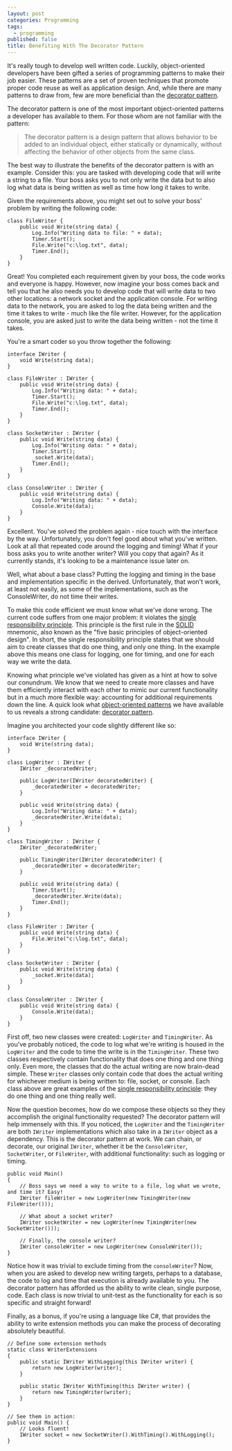 ```yaml
---
layout: post
categories: Programming
tags: 
  - programming
published: false
title: Benefiting With The Decorator Pattern
---
```


It's really tough to develop well written code. Luckily, object-oriented developers have been gifted a series of programming patterns to make their job easier. These patterns are a set of proven techniques that promote proper code reuse as well as application design. And, while there are many patterns to draw from, few are more beneficial than the [decorator pattern][3].

The decorator pattern is one of the most important object-oriented patterns a developer has available to them. For those whom are not familiar with the pattern:

> The decorator pattern is a design pattern that allows behavior to be added to an individual object, either statically or dynamically, without affecting the behavior of other objects from the same class.

The best way to illustrate the benefits of the decorator pattern is with an example. Consider this: you are tasked with developing code that will write a string to a file. Your boss asks you to not only write the data but to also log what data is being written as well as time how long it takes to write. 

Given the requirements above, you might set out to solve your boss' problem by writing the following code:

```
class FileWriter {
	public void Write(string data) {
		Log.Info("Writing data to file: " + data);
		Timer.Start();
		File.Write("c:\log.txt", data);
		Timer.End();
	}
}
```

Great! You completed each requirement given by your boss, the code works and everyone is happy. However, now imagine your boss comes back and tell you that he also needs you to develop code that will write data to two other locations: a network socket and the application console. For writing data to the network, you are asked to log the data being written and the time it takes to write - much like the file writer. However, for the application console, you are asked just to write the data being written - not the time it takes.

You're a smart coder so you throw together the following:

```
interface IWriter {
	void Write(string data);
}

class FileWriter : IWriter {
	public void Write(string data) {
		Log.Info("Writing data: " + data);
		Timer.Start();
		File.Write("c:\log.txt", data);
		Timer.End();
	}
}

class SocketWriter : IWriter {
	public void Write(string data) {
		Log.Info("Writing data: " + data);
		Timer.Start();
		_socket.Write(data);
		Timer.End();
	}
}

class ConsoleWriter : IWriter {
	public void Write(string data) {
		Log.Info("Writing data: " + data);
		Console.Write(data);
	}
}
``` 

Excellent. You've solved the problem again - nice touch with the interface by the way. Unfortunately, you don't feel good about what you've written. Look at all that repeated code around the logging and timing! What if your boss asks you to write another writer? Will you copy that again? As it currently stands, it's looking to be a maintenance issue later on.

Well, what about a base class? Putting the logging and timing in the base and implementation specific in the derived. Unfortunately, that won't work, at least not easily, as some of the implementations, such as the ConsoleWriter, do not time their writes. 

To make this code efficient we must know what we've done wrong. The current code suffers from one major problem: it violates the [single responsibility principle][1]. This principle is the first rule in the [SOLID][2] mnemonic, also known as the "five basic principles of object-oriented design". In short, the single responsibility principle states that we should aim to create classes that do one thing, and only one thing. In the example above this means one class for logging, one for timing, and one for each way we write the data. 

Knowing what principle we've violated has given as a hint at how to solve our conundrum. We know that we need to create more classes and have them efficiently interact with each other to mimic our current functionality but in a much more flexible way: accounting for additional requirements down the line. A quick look what [object-oriented patterns](https://en.wikipedia.org/wiki/Design_Patterns#Patterns_by_Type) we have available to us reveals a strong candidate: [decorator pattern][3]. 

Imagine you architected your code slightly different like so:
 
```
interface IWriter {
	void Write(string data);
}

class LogWriter : IWriter {
	IWriter _decoratedWriter;

	public LogWriter(IWriter decoratedWriter) {
		_decoratedWriter = decoratedWriter;
	}

	public void Write(string data) {
		Log.Info("Writing data: " + data);
		_decoratedWriter.Write(data);
	}
}

class TimingWriter : IWriter {
	IWriter _decoratedWriter;

	public TimingWriter(IWriter decoratedWriter) {
		_decoratedWriter = decoratedWriter;
	}

	public void Write(string data) {
		Timer.Start();
		_decoratedWriter.Write(data);
		Timer.End();
	}
}

class FileWriter : IWriter {
	public void Write(string data) {
		File.Write("c:\log.txt", data);
	}
}

class SocketWriter : IWriter {
	public void Write(string data) {
		_socket.Write(data);
	}
}

class ConsoleWriter : IWriter {
	public void Write(string data) {
		Console.Write(data);
	}
}
```

First off, two new classes were created: `LogWriter` and `TimingWriter`. As you've probably noticed, the code to log what we're writing is housed in the `LogWriter` and the code to time the write is in the `TimingWriter`. These two classes respectively contain functionality that does one thing and one thing only. Even more, the classes that do the actual writing are now brain-dead simple. These `Writer` classes only contain code that does the actual writing for whichever medium is being written to: file, socket, or console. Each class above are great examples of the [single responsibility principle][1]: they do one thing and one thing really well. 

Now the question becomes, how do we compose these objects so they they accomplish the original functionality requested? The decorator pattern will help immensely with this. If you noticed, the `LogWriter` and the `TimingWriter` are both `IWriter` implementations which also take in a `IWriter` object as a dependency. This is the decorator pattern at work. We can chain, or decorate, our original `IWriter`, whether it be the `ConsoleWriter`, `SocketWriter`, or `FileWriter`, with additional functionality: such as logging or timing. 

```
public void Main()
{
	// Boss says we need a way to write to a file, log what we wrote, and time it? Easy!
	IWriter fileWriter = new LogWriter(new TimingWriter(new FileWriter()));

	// What about a socket writer?
	IWriter socketWriter = new LogWriter(new TimingWriter(new SocketWriter()));

	// Finally, the console writer?
	IWriter consoleWriter = new LogWriter(new ConsoleWriter());
}
```

Notice how it was trivial to exclude timing from the `consoleWriter`? Now, when you are asked to develop new writing targets, perhaps to a database, the code to log and time that execution is already available to you. The decorator pattern has afforded us the ability to write clean, single purpose, code. Each class is now trivial to unit-test as the functionality for each is so specific and straight forward!

Finally, as a bonus, if you're using a language like C#, that provides the ability to write extension methods you can make the process of decorating absolutely beautiful. 

```
// Define some extension methods
static class WriterExtensions
{
	public static IWriter WithLogging(this IWriter writer) {
		return new LogWriter(writer);
	}

	public static IWriter WithTiming(this IWriter writer) {
		return new TimingWriter(writer);
	}
}

// See them in action:
public void Main() {
	// Looks fluent!
	IWriter socket = new SocketWriter().WithTiming().WithLogging();
}
```





[1]: https://en.wikipedia.org/wiki/Single_responsibility_principle
[2]: https://en.wikipedia.org/wiki/SOLID_(object-oriented_design)
[3]: https://en.wikipedia.org/wiki/Decorator_pattern
[4]: https://en.wikipedia.org/wiki/Design_Patterns#Patterns_by_Type
